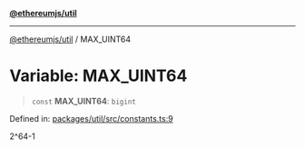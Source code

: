 [**@ethereumjs/util**](../README.md)

***

[@ethereumjs/util](../README.md) / MAX\_UINT64

# Variable: MAX\_UINT64

> `const` **MAX\_UINT64**: `bigint`

Defined in: [packages/util/src/constants.ts:9](https://github.com/ethereumjs/ethereumjs-monorepo/blob/master/packages/util/src/constants.ts#L9)

2^64-1
